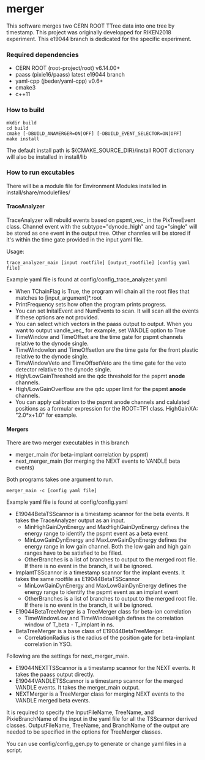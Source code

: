 # merger

This software merges two CERN ROOT TTree data into one tree by timestamp.
This project was originally developped for RIKEN2018 experiment.
This e19044 branch is dedicated for the specific experiment.

### Required dependencies

* CERN ROOT (root-project/root) v6.14.00+
* paass (pixie16/paass) latest e19044 branch
* yaml-cpp (jbeder/yaml-cpp) v0.6+
* cmake3
* c++11

### How to build


```
mkdir build
cd build
cmake [-DBUILD_ANAMERGER=ON|OFF] [-DBUILD_EVENT_SELECTOR=ON|OFF]
make install
```

The default install path is ${CMAKE_SOURCE_DIR}/install
ROOT dictionary will also be installed in install/lib

### How to run excutables

There will be a module file for Environment Modules installed in install/share/modulefiles/

#### TraceAnalyzer

TraceAnalyzer will rebuild events based on pspmt_vec_ in the PixTreeEvent class.
Channel event with the subtype="dynode_high" and tag="single" will be stored as one event in the output tree.
Other channles will be stored if it's within the time gate provided in the input yaml file.

Usage:
```
trace_analyzer_main [input rootfile] [output_rootfile] [config yaml file]
```

Example yaml file is found at config/config_trace_analyzer.yaml
* When TChainFlag is True, the program will chain all the root files that matches to [input_argument]*.root
* PrintFrequency sets how often the program prints progress.
* You can set InitalEvent and NumEvents to scan. It will scan all the events if these options are not provided.
* You can select which vectors in the paass output to output. When you want to output vandle_vec_ for example, set VANDLE option to True
* TimeWindow and TimeOffset are the time gate for pspmt channels relative to the dynode single.
* TimeWindowIon and TimeOffsetIon are the time gate for the front plastic relative to the dynode single.
* TimeWindowVeto and TimeOffsetVeto are the time gate for the veto detector relative to the dynode single.
* High/LowGainThreshold are the qdc threshold for the pspmt __anode__ channels.
* High/LowGainOverflow are the qdc upper limit for the pspmt __anode__ channels.
* You can apply calibration to the pspmt anode channels and calulated positions as a formular expression for the ROOT::TF1 class.
HighGainXA: "2.0*x+1.0" for example.

#### Mergers

There are two merger executables in this branch
* merger_main (for beta-implant correlation by pspmt)
* next_merger_main (for merging the NEXT events to VANDLE beta events)

Both programs takes one argument to run.
```
merger_main -c [config yaml file]
```

Example yaml file is found at config/config.yaml
* E19044BetaTSScannor is a timestamp scannor for the beta events. It takes the TraceAnalyzer output as an input.
	* MinHighGainDynEnergy and MaxHighGainDynEnergy defines the energy range to identify the pspmt event as a beta event
	* MinLowGainDynEnergy and MaxLowGainDynEnergy defines the energy range in low gain channel. Both the low gain and high gain ranges have to be satisfied to be filled.
	* OtherBranches is a list of branches to output to the merged root file. If there is no event in the branch, it will be ignored.
* ImplantTSScannor is a timestamp scannor for the implant events. It takes the same rootfile as E19044BetaTSScannor
	* MinLowGainDynEnergy and MaxLowGainDynEnergy defines the energy range to identify the pspmt event as an implant event
	* OtherBranches is a list of branches to output to the merged root file. If there is no event in the branch, it will be ignored.
* E19044BetaTreeMerger is a TreeMerger class for beta-ion correlation
	* TimeWindowLow and TimeWindowHigh defines the correlation window of T_beta - T_implant in ns.
* BetaTreeMerger is a base class of E19044BetaTreeMerger.
	* CorrelationRadius is the radius of the position gate for beta-implant correlation in YSO.

Following are the settings for next_merger_main.
* E19044NEXTTSScannor is a timestamp scannor for the NEXT events. It takes the paass output directly.
* E19044VANDLETSScannor is a timestamp scannor for the merged VANDLE events. It takes the merger_main output.
* NEXTMerger is a TreeMerger class for merging NEXT events to the VANDLE merged beta events.

It is required to specify the InputFileName, TreeName, and PixieBranchName of the input in the yaml file for all the TSScannor derrived classes.
OutputFileName, TreeName, and BranchName of the output are needed to be specified in the options for TreeMerger classes.

You can use config/config_gen.py to generate or change yaml files in a script.

